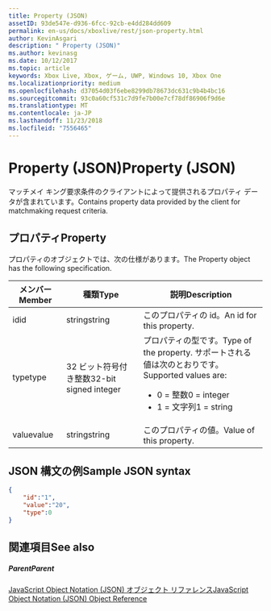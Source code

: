 ```yaml
---
title: Property (JSON)
assetID: 93de547e-d936-6fcc-92cb-e4dd284dd609
permalink: en-us/docs/xboxlive/rest/json-property.html
author: KevinAsgari
description: " Property (JSON)"
ms.author: kevinasg
ms.date: 10/12/2017
ms.topic: article
keywords: Xbox Live, Xbox, ゲーム, UWP, Windows 10, Xbox One
ms.localizationpriority: medium
ms.openlocfilehash: d37054d03f6ebe8299db78673dc631c9b4b4bc16
ms.sourcegitcommit: 93c0a60cf531c7d9fe7b00e7cf78df86906f9d6e
ms.translationtype: MT
ms.contentlocale: ja-JP
ms.lasthandoff: 11/23/2018
ms.locfileid: "7556465"
---
```

# <a name="property-json"></a><span data-ttu-id="6d980-104">Property (JSON)</span><span class="sxs-lookup"><span data-stu-id="6d980-104">Property (JSON)</span></span>
<span data-ttu-id="6d980-105">マッチメイ キング要求条件のクライアントによって提供されるプロパティ データが含まれています。</span><span class="sxs-lookup"><span data-stu-id="6d980-105">Contains property data provided by the client for matchmaking request criteria.</span></span>
<a id="ID4EN"></a>


## <a name="property"></a><span data-ttu-id="6d980-106">プロパティ</span><span class="sxs-lookup"><span data-stu-id="6d980-106">Property</span></span>

<span data-ttu-id="6d980-107">プロパティのオブジェクトでは、次の仕様があります。</span><span class="sxs-lookup"><span data-stu-id="6d980-107">The Property object has the following specification.</span></span>

| <span data-ttu-id="6d980-108">メンバー</span><span class="sxs-lookup"><span data-stu-id="6d980-108">Member</span></span>| <span data-ttu-id="6d980-109">種類</span><span class="sxs-lookup"><span data-stu-id="6d980-109">Type</span></span>| <span data-ttu-id="6d980-110">説明</span><span class="sxs-lookup"><span data-stu-id="6d980-110">Description</span></span>|
| --- | --- | --- |
| <span data-ttu-id="6d980-111">id</span><span class="sxs-lookup"><span data-stu-id="6d980-111">id</span></span>| <span data-ttu-id="6d980-112">string</span><span class="sxs-lookup"><span data-stu-id="6d980-112">string</span></span>| <span data-ttu-id="6d980-113">このプロパティの id。</span><span class="sxs-lookup"><span data-stu-id="6d980-113">An id for this property.</span></span>|
| <span data-ttu-id="6d980-114">type</span><span class="sxs-lookup"><span data-stu-id="6d980-114">type</span></span>| <span data-ttu-id="6d980-115">32 ビット符号付き整数</span><span class="sxs-lookup"><span data-stu-id="6d980-115">32-bit signed integer</span></span> | <span data-ttu-id="6d980-116">プロパティの型です。</span><span class="sxs-lookup"><span data-stu-id="6d980-116">Type of the property.</span></span> <span data-ttu-id="6d980-117">サポートされる値は次のとおりです。</span><span class="sxs-lookup"><span data-stu-id="6d980-117">Supported values are:</span></span> <ul><li><span data-ttu-id="6d980-118">0 = 整数</span><span class="sxs-lookup"><span data-stu-id="6d980-118">0 = integer</span></span></li><li><span data-ttu-id="6d980-119">1 = 文字列</span><span class="sxs-lookup"><span data-stu-id="6d980-119">1 = string</span></span></li></ul>| 
| <span data-ttu-id="6d980-120">value</span><span class="sxs-lookup"><span data-stu-id="6d980-120">value</span></span>| <span data-ttu-id="6d980-121">string</span><span class="sxs-lookup"><span data-stu-id="6d980-121">string</span></span>| <span data-ttu-id="6d980-122">このプロパティの値。</span><span class="sxs-lookup"><span data-stu-id="6d980-122">Value of this property.</span></span>|

<a id="ID4EGC"></a>


## <a name="sample-json-syntax"></a><span data-ttu-id="6d980-123">JSON 構文の例</span><span class="sxs-lookup"><span data-stu-id="6d980-123">Sample JSON syntax</span></span>


```json
{
    "id":"1",
    "value":"20",
    "type":0
}

```


<a id="ID4EPC"></a>


## <a name="see-also"></a><span data-ttu-id="6d980-124">関連項目</span><span class="sxs-lookup"><span data-stu-id="6d980-124">See also</span></span>

<a id="ID4ERC"></a>


##### <a name="parent"></a><span data-ttu-id="6d980-125">Parent</span><span class="sxs-lookup"><span data-stu-id="6d980-125">Parent</span></span>

[<span data-ttu-id="6d980-126">JavaScript Object Notation (JSON) オブジェクト リファレンス</span><span class="sxs-lookup"><span data-stu-id="6d980-126">JavaScript Object Notation (JSON) Object Reference</span></span>](atoc-xboxlivews-reference-json.md)
